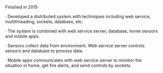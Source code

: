 Finished in 2015

·	Developed a distributed system with techniques including web service, multithreading, sockets, database, etc.

·	The system is combined with web service server, database, home sensors and mobile apps.

·	Sensors collect data from environment. Web service server controls sensors and database to process data.

·	Mobile apps communicates with web service server to monitor the situation in home, get fire alerts, and send controls by sockets.
